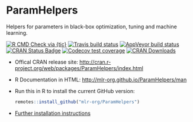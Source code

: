 # ParamHelpers

Helpers for parameters in black-box optimization, tuning and machine learning.

<!-- badges: start -->
[![R CMD Check via {tic}](https://img.shields.io/github/workflow/status/mlr-org/ParamHelpers/R%20CMD%20Check%20via%20%7Btic%7D?logo=github&label=R%20CMD%20Check%20via%20{tic}&style=flat-square)](https://github.com/mlr-org/ParamHelpers/actions)
[![Travis build status](https://img.shields.io/travis/mlr-org/ParamHelpers/master?logo=travis&style=flat-square&label=Linux)](https://travis-ci.org/mlr-org/ParamHelpers)
[![AppVeyor build status](https://img.shields.io/appveyor/ci/mlr-org/ParamHelpers?label=Windows&logo=appveyor&style=flat-square)](https://ci.appveyor.com/project/mlr-org/ParamHelpers)
[![CRAN Status Badge](http://www.r-pkg.org/badges/version/ParamHelpers)](http://cran.r-project.org/web/packages/ParamHelpers)
[![Codecov test coverage](https://codecov.io/gh/mlr-org/ParamHelpers/branch/master/graph/badge.svg)](https://codecov.io/gh/mlr-org/ParamHelpers?branch=master)
[![CRAN Downloads](http://cranlogs.r-pkg.org/badges/ParamHelpers)](http://cran.rstudio.com/web/packages/ParamHelpers/index.html)
<!-- badges: end -->

* Offical CRAN release site:
  http://cran.r-project.org/web/packages/ParamHelpers/index.html

* R Documentation in HTML:
  http://mlr-org.github.io/ParamHelpers/man

* Run this in R to install the current GitHub version:
  ```r
  remotes::install_github("mlr-org/ParamHelpers")
  ```

* [Further installation instructions](https://github.com/tudo-r/PackagesInfo/wiki/Installation-Information)


